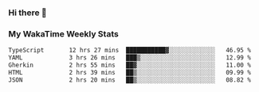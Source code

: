 ### Hi there 👋

<!--
**royschrauwen/royschrauwen** is a ✨ _special_ ✨ repository because its `README.md` (this file) appears on your GitHub profile.

Here are some ideas to get you started:

- 🔭 I’m currently working on ...
- 🌱 I’m currently learning ...
- 👯 I’m looking to collaborate on ...
- 🤔 I’m looking for help with ...
- 💬 Ask me about ...
- 📫 How to reach me: ...
- 😄 Pronouns: ...
- ⚡ Fun fact: ...
-->


### My WakaTime Weekly Stats
<!--START_SECTION:waka-->

```txt
TypeScript       12 hrs 27 mins  ███████████▓░░░░░░░░░░░░░   46.95 %
YAML             3 hrs 26 mins   ███▒░░░░░░░░░░░░░░░░░░░░░   12.99 %
Gherkin          2 hrs 55 mins   ██▓░░░░░░░░░░░░░░░░░░░░░░   11.00 %
HTML             2 hrs 39 mins   ██▒░░░░░░░░░░░░░░░░░░░░░░   09.99 %
JSON             2 hrs 20 mins   ██▒░░░░░░░░░░░░░░░░░░░░░░   08.82 %
```

<!--END_SECTION:waka-->
